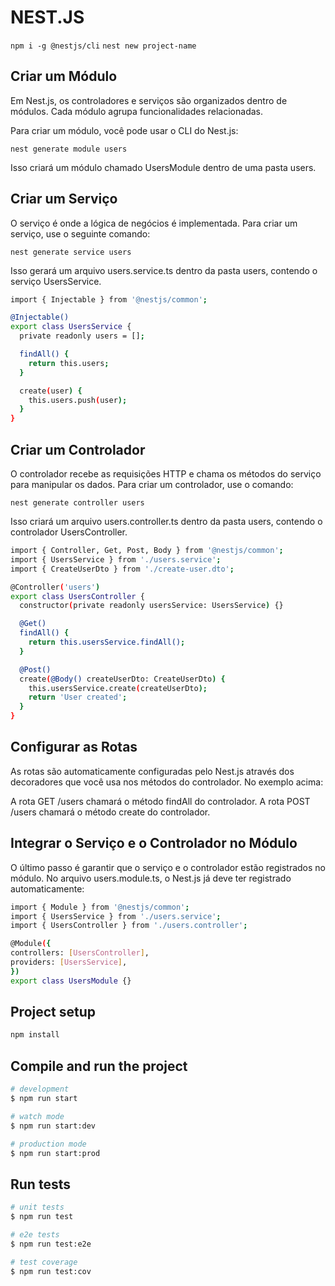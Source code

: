 # NEST.JS

`npm i -g @nestjs/cli`
`nest new project-name`

## Criar um Módulo

Em Nest.js, os controladores e serviços são organizados dentro de módulos. Cada módulo agrupa funcionalidades relacionadas.

Para criar um módulo, você pode usar o CLI do Nest.js:

`nest generate module users`

Isso criará um módulo chamado UsersModule dentro de uma pasta users.

## Criar um Serviço

O serviço é onde a lógica de negócios é implementada. Para criar um serviço, use o seguinte comando:

`nest generate service users`

Isso gerará um arquivo users.service.ts dentro da pasta users, contendo o serviço UsersService.

```bash
import { Injectable } from '@nestjs/common';

@Injectable()
export class UsersService {
  private readonly users = [];

  findAll() {
    return this.users;
  }

  create(user) {
    this.users.push(user);
  }
}
```

## Criar um Controlador

O controlador recebe as requisições HTTP e chama os métodos do serviço para manipular os dados. Para criar um controlador, use o comando:

`nest generate controller users`

Isso criará um arquivo users.controller.ts dentro da pasta users, contendo o controlador UsersController.

```bash
import { Controller, Get, Post, Body } from '@nestjs/common';
import { UsersService } from './users.service';
import { CreateUserDto } from './create-user.dto';

@Controller('users')
export class UsersController {
  constructor(private readonly usersService: UsersService) {}

  @Get()
  findAll() {
    return this.usersService.findAll();
  }

  @Post()
  create(@Body() createUserDto: CreateUserDto) {
    this.usersService.create(createUserDto);
    return 'User created';
  }
}
```

## Configurar as Rotas

As rotas são automaticamente configuradas pelo Nest.js através dos decoradores que você usa nos métodos do controlador. No exemplo acima:

A rota GET /users chamará o método findAll do controlador.
A rota POST /users chamará o método create do controlador.

## Integrar o Serviço e o Controlador no Módulo

O último passo é garantir que o serviço e o controlador estão registrados no módulo. No arquivo users.module.ts, o Nest.js já deve ter registrado automaticamente:

```bash
import { Module } from '@nestjs/common';
import { UsersService } from './users.service';
import { UsersController } from './users.controller';

@Module({
controllers: [UsersController],
providers: [UsersService],
})
export class UsersModule {}
```

## Project setup

```bash
npm install
```

## Compile and run the project

```bash
# development
$ npm run start

# watch mode
$ npm run start:dev

# production mode
$ npm run start:prod
```

## Run tests

```bash
# unit tests
$ npm run test

# e2e tests
$ npm run test:e2e

# test coverage
$ npm run test:cov
```
